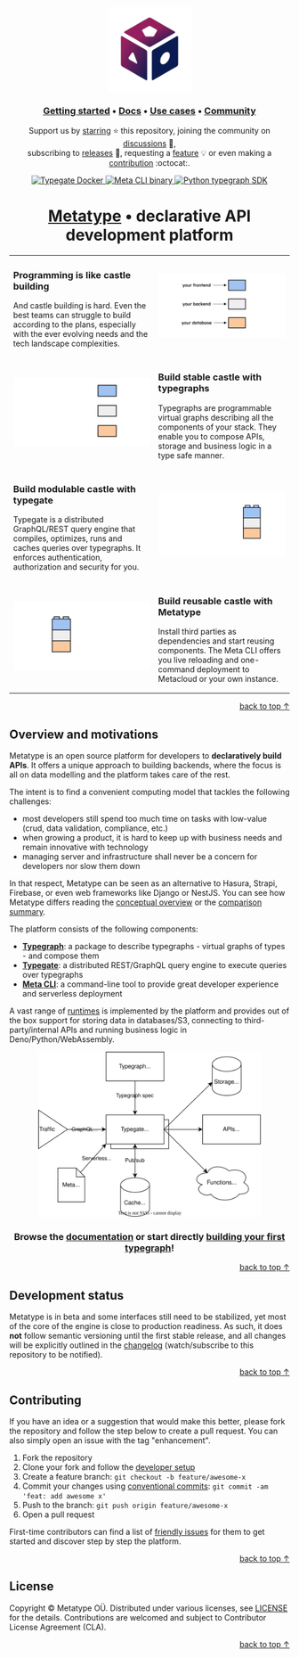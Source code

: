 <a name="top"></a>

<p align="center">
    <a href="https://metatype.dev?utm_source=github&utm_medium=readme&utm_campaign=metatype"><img src="website/static/images/logo-bg.svg" alt="Metatype" width="150px" /></a>
</p>

<p>
    <h3 align="center">
        <a href="https://metatype.dev/docs/tutorials/getting-started?utm_source=github&utm_medium=readme&utm_campaign=metatype">Getting started</a> • <a href="https://metatype.dev/docs/concepts/overview?utm_source=github&utm_medium=readme&utm_campaign=metatype">Docs</a> • <a href="https://metatype.dev/use-cases/automatic-crud-validation?utm_source=github&utm_medium=readme&utm_campaign=metatype">Use cases</a> • <a href="https://github.com/metatypedev/metatype/discussions">Community</a>
    </h3>
</p>

<p align="center">
Support us by <a href="https://github.com/metatypedev/metatype/stargazers">starring</a> ⭐ this repository, joining the community on
<a href="https://github.com/metatypedev/metatype/discussions">discussions</a> 💬,<br />subscribing to
<a href="https://github.com/metatypedev/metatype/releases">releases</a> 🔔, requesting a
<a href="https://github.com/metatypedev/metatype/issues">feature</a> 💡 or even making a
<a href="https://github.com/metatypedev/metatype/pulls">contribution</a> :octocat:.
</p>

<p align="center">
    <a href="https://github.com/metatypedev/metatype/pkgs/container/typegate" target="_blank">
        <img src="https://ghcr-badge.deta.dev/metatypedev/typegate/latest_tag?trim=major&label=typegate" alt="Typegate Docker" />
    </a>
    <a href="https://github.com/metatypedev/metatype/releases" target="_blank">
        <img src="https://img.shields.io/github/v/release/metatypedev/metatype?include_prereleases&label=meta-cli" alt="Meta CLI binary" />
    </a>
    <a href="https://pypi.org/project/typegraph/" target="_blank">
        <img src="https://img.shields.io/pypi/v/typegraph?label=typegraph" alt="Python typegraph SDK" />
    </a>
</p>

<h1 align="center"><a href="https://metatype.dev/?utm_source=github&utm_medium=readme&utm_campaign=metatype">Metatype</a> • declarative API development platform</h1>

<table>
    <tr>
        <td>
            <h3>Programming is like castle building</h3>
            <p>And castle building is hard. Even the best teams can struggle to build according to the plans, especially with the ever evolving needs and the tech landscape complexities.</p>
        </td>
        <td>
            <img src="website/static/images/castles/building.png" alt="Castle building" />
        </td>
    </tr>
    <tr>
        <td>
            <img src="website/static/images/castles/stable.png" alt="Stable castle" />
        </td>
        <td>
            <h3>Build stable castle with typegraphs</h3>
            <p>Typegraphs are programmable virtual graphs describing all the components of your stack. They enable you to compose APIs, storage and business logic in a type safe manner.</p>
        </td>
    </tr>
    <tr>
        <td>
            <h3>Build modulable castle with typegate</h3>
            <p>Typegate is a distributed GraphQL/REST query engine that compiles, optimizes, runs and caches queries over typegraphs. It enforces authentication, authorization and security for you.</p>
        </td>
        <td>
            <img src="website/static/images/castles/modulable.png" alt="Modulable castle" />
        </td>
    </tr>
    <tr>
        <td>
            <img src="website/static/images/castles/reusable.png" alt="Reusable castle" />
        </td>
        <td>
            <h3>Build reusable castle with Metatype</h3>
            <p>Install third parties as dependencies and start reusing components. The Meta CLI offers you live reloading and one-command deployment to Metacloud or your own instance.</p>
        </td>
    </tr>
</table>

<p align="right"><a href="#top">back to top ↑</a></p>

## Overview and motivations

Metatype is an open source platform for developers to **declaratively build
APIs**. It offers a unique approach to building backends, where the focus is all
on data modelling and the platform takes care of the rest.

The intent is to find a convenient computing model that tackles the following
challenges:

- most developers still spend too much time on tasks with low-value (crud, data
  validation, compliance, etc.)
- when growing a product, it is hard to keep up with business needs and remain
  innovative with technology
- managing server and infrastructure shall never be a concern for developers nor
  slow them down

In that respect, Metatype can be seen as an alternative to Hasura, Strapi,
Firebase, or even web frameworks like Django or NestJS. You can see how Metatype
differs reading the
[conceptual overview](https://metatype.dev/docs/concepts/overview) or the
[comparison summary](https://metatype.dev/docs/concepts/comparisons).

The platform consists of the following components:

- [**Typegraph**](https://metatype.dev/docs/concepts/typegraph): a package to
  describe typegraphs - virtual graphs of types - and compose them
- [**Typegate**](https://metatype.dev/docs/concepts/typegate): a distributed
  REST/GraphQL query engine to execute queries over typegraphs
- [**Meta CLI**](https://metatype.dev/docs/concepts/meta-cli): a command-line
  tool to provide great developer experience and serverless deployment

A vast range of [runtimes](https://metatype.dev/docs/reference/runtimes) is
implemented by the platform and provides out of the box support for storing data
in databases/S3, connecting to third-party/internal APIs and running business
logic in Deno/Python/WebAssembly.

<p align="center">
    <img src="website/docs/concepts/overview/image.drawio.svg" alt="Architectural overview" width="400px" />
</p>

<p>
    <h3 align="center">
Browse the
<a href="https://metatype.dev?utm_source=github&utm_medium=readme&utm_campaign=metatype">documentation</a>
or start directly
<a href="https://metatype.dev/docs/tutorials/getting-started?utm_source=github&utm_medium=readme&utm_campaign=metatype">building your first typegraph</a>!
    </h3>
</p>

<p align="right"><a href="#top">back to top ↑</a></p>

## Development status

Metatype is in beta and some interfaces still need to be stabilized, yet most of
the core of the engine is close to production readiness. As such, it does
**not** follow semantic versioning until the first stable release, and all
changes will be explicitly outlined in the
[changelog](https://github.com/metatypedev/metatype/releases) (watch/subscribe
to this repository to be notified).

<p align="right"><a href="#top">back to top ↑</a></p>

## Contributing

If you have an idea or a suggestion that would make this better, please fork the
repository and follow the step below to create a pull request. You can also
simply open an issue with the tag "enhancement".

1. Fork the repository
2. Clone your fork and follow the
   [developer setup](https://metatype.dev/docs/guides/contributing)
3. Create a feature branch: `git checkout -b feature/awesome-x`
4. Commit your changes using
   [conventional commits](https://www.conventionalcommits.org):
   `git commit -am 'feat: add awesome x'`
5. Push to the branch: `git push origin feature/awesome-x`
6. Open a pull request

First-time contributors can find a list of
[friendly issues](https://github.com/metatypedev/metatype/issues?q=is%3Aissue+is%3Aopen+label%3A%22good+first+issue%22)
for them to get started and discover step by step the platform.

<p align="right"><a href="#top">back to top ↑</a></p>

## License

Copyright © Metatype OÜ. Distributed under various licenses, see
[LICENSE](./license.md) for the details. Contributions are welcomed and subject
to Contributor License Agreement (CLA).

<p align="right"><a href="#top">back to top ↑</a></p>
